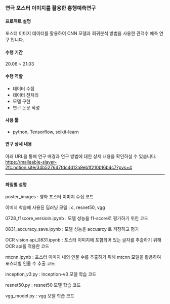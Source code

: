 ### 연극 포스터 이미지를 활용한 흥행예측연구

#### 프로젝트 설명 

포스터 이미지 데이터를 활용하여 CNN 모델과 회귀분석 방법을 사용한 관객수 예측 연구 입니다. 

#### 수행 기간 
20.06 ~ 21.03

#### 수행 역할 
- 데이터 수집
- 데이터 전처리
- 모델 구현
- 연구 논문 작성 

#### 사용 툴
- python, Tensorflow, scikit-learn

#### 연구 상세 내용
아래 URL을 통해 연구 배경과 연구 방법에 대한 상세 내용을 확인하실 수 있습니다. 
https://malleable-slayer-2fc.notion.site/34b527647fdc4d12a9eb1f210b16b4c7?pvs=4

---
#### 파일별 설명 

poster_images : 영화 포스터 이미지 수집 코드

이미지 학습에 사용된 딥러닝 모델 : c, resnet50, vgg

0728_f1score_versioin.ipynb : 모델 성능을 f1-score로 평가하기 위한 코드

0831_accuracy_save.ipynb : 모델 성능을 accuarcy 로 저장하고 평가

OCR vision api_0831.ipynb : 포스터 이미지에 포함되어 있는 글자를 추출하기 위해 OCR api를 적용한 코드

mtcnn.ipynb : 포스터 이미지 내의 인물 수를 추출하기 위해 mtcnn 모델을 활용하여 포스터별 인물 수 추출 코드

inception_v3.py :  inception-v3 모델 학습 코드 

resnet50.py : resnet50 모델 학습 코드 

vgg_model.py : vgg 모델 학습 코드
